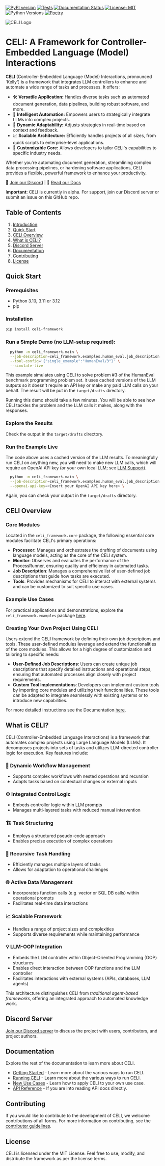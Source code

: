 [![PyPI version](https://badge.fury.io/py/celi-framework.svg)](https://badge.fury.io/py/celi-framework)
[![Tests](https://github.com/x3n0cr4735/celi/actions/workflows/tests.yml/badge.svg)](https://github.com/x3n0cr4735/celi/actions/workflows/tests.yml)
[![Documentation Status](https://readthedocs.org/projects/celi/badge/?version=latest)](https://celi.readthedocs.io/en/latest/?badge=latest)
[![License: MIT](https://img.shields.io/badge/License-MIT-yellow.svg)](https://opensource.org/licenses/MIT)
![Python Versions](https://img.shields.io/pypi/pyversions/celi-framework)
[![Poetry](https://img.shields.io/endpoint?url=https://python-poetry.org/badge/v0.json)](https://python-poetry.org/)

![CELI Logo](docs/CELI_README_Header_Picture.png)

 <!-- start elevator-pitch -->
# CELI: A Framework for Controller-Embedded Language (Model) Interactions

**CELI** (Controller-Embedded Language (Model) Interactions, pronounced 'Kelly') is a framework that integrates LLM controllers to enhance and automate a wide range of tasks and processes. It offers:

- 🛠️ **Versatile Application:** Handles diverse tasks such as automated document generation, data pipelines, building robust software, and more.
- 🧠 **Intelligent Automation:** Empowers users to strategically integrate LLMs into complex projects.
- 🔄 **Dynamic Adaptability:** Adjusts strategies in real-time based on context and feedback.
- 📈 **Scalable Architecture:** Efficiently handles projects of all sizes, from quick scripts to enterprise-level applications.
- 🔧 **Customizable Core:** Allows developers to tailor CELI's capabilities to specific industry needs.

Whether you're automating document generation, streamlining complex data processing pipelines, or hardening software applications, CELI provides a flexible, powerful framework to enhance your productivity.

🔗 [Join our Discord](https://discord.gg/Cr4JKKFH2X) | 🔗 [Read our Docs](https://celi.readthedocs.io/en/latest/)

**Important:** CELI is currently in alpha. For support, join our Discord server or submit an issue on this GitHub repo.


<!-- end elevator-pitch -->

## Table of Contents

1. [Introduction](#celi-a-framework-for-controller-embedded-language-model-interactions)
2. [Quick Start](#quick-start)
3. [CELI Overview](#celi-overview)
4. [What is CELI?](#what-is-celi)
5. [Discord Server](#discord-server)
6. [Documentation](#documentation)
7. [Contributing](#contributing)
8. [License](#license)

<!-- start getting-started -->

## Quick Start
### Prerequisites
- Python 3.10, 3.11 or 3.12
- pip

### Installation
```bash
pip install celi-framework
````
### Run a Simple Demo (no LLM-setup required):
```bash
  python -m celi_framework.main \
  --job-description=celi_framework.examples.human_eval.job_description.job_description \
  --tool-config='{"single_example":"HumanEval/3"}' \
  --simulate-live
```

This example simulates using CELI to solve problem #3 of the HumanEval benchmark programming problem set.  It uses 
cached versions of the LLM outputs so it doesn't require an API key or make any paid LLM calls on your behalf.  The 
result will be put in the `target/drafts` directory.

Running this demo should take a few minutes. You will be able to see how CELI tackles the problem and the LLM calls
it makes, along with the responses.

### Explore the Results
Check the output in the `target/drafts` directory.

### Run the Example Live
The code above uses a cached version of the LLM results. To meaningfully run CELI on anything new, you will need to make new LLM calls, which will require an OpenAI API key (or your own local LLM; see [LLM Support](https://celi.readthedocs.io/en/latest/llm_support.html)).
```bash
  python -m celi_framework.main \
  --job-description=celi_framework.examples.human_eval.job_description.job_description \
  --openai-api-key=<Insert your OpenAI API key here> \
```

Again, you can check your output in the `target/drafts` directory.

<!-- end getting-started -->

## CELI Overview

### Core Modules
Located in the `celi_framework.core` package, the following essential core modules facilitate CELI's primary operations:

- **Processor**: Manages and orchestrates the drafting of documents using language models, acting as the core of the CELI system.
- **Monitor**: Observes and evaluates the performance of the ProcessRunner, ensuring quality and efficiency in automated tasks.
- **Job Description**: Manages a comprehensive list of user-defined job descriptions that guide how tasks are executed.
- **Tools**: Provides mechanisms for CELI to interact with external systems and can be customized to suit specific use cases.

### Example Use Cases
For practical applications and demonstrations, explore the `celi_framework.examples` package [here](https://github.com/x3n0cr4735/celi/tree/main/celi_framework/examples).

### Creating Your Own Project Using CELI

Users extend the CELI framework by defining their own job descriptions and tools. These user-defined modules leverage and extend the functionalities of the core modules. This allows for a high degree of customization and tailoring to specific needs:

- **User-Defined Job Descriptions**: Users can create unique job descriptions that specify detailed instructions and operational steps, ensuring that automated processes align closely with project requirements.
- **Custom Tool Implementations**: Developers can implement custom tools by importing core modules and utilizing their functionalities. These tools can be adapted to integrate seamlessly with existing systems or to introduce new capabilities.

For more detailed instructions see the Documentation [here](https://celi.readthedocs.io/en/latest/new_use_cases.html).

## What is CELI?

CELI (Controller-Embedded Language Interactions) is a framework that automates complex projects using Large Language Models (LLMs). It decomposes projects into sets of tasks and utilizes LLM-directed controller logic for execution. Key features include:

### 🔄 Dynamic Workflow Management
- Supports complex workflows with nested operations and recursion
- Adapts tasks based on contextual changes or external inputs

### ⚙️ Integrated Control Logic
- Embeds controller logic within LLM prompts
- Manages multi-layered tasks with reduced manual intervention

### 🏗️ Task Structuring
- Employs a structured pseudo-code approach
- Enables precise execution of complex operations

### 🔁 Recursive Task Handling
- Efficiently manages multiple layers of tasks
- Allows for adaptation to operational challenges

### 🌐 Active Data Management
- Incorporates function calls (e.g. vector or SQL DB calls) within operational prompts
- Facilitates real-time data interactions

### 📈 Scalable Framework
- Handles a range of project sizes and complexities
- Supports diverse requirements while maintaining performance

### 💡 LLM-OOP Integration
- Embeds the LLM controller within Object-Oriented Programming (OOP) structures
- Enables direct interaction between OOP functions and the LLM controller
- Facilitates interactions with external systems (APIs, databases, LLM agents)

This architecture distinguishes CELI from *traditional agent-based frameworks*, offering an integrated approach to automated knowledge work.

## Discord Server

[Join our Discord server](https://discord.gg/Cr4JKKFH2X) to discuss the project with users, contributors, and project authors.

## Documentation

Explore the rest of the documentation to learn more about CELI.
* [Getting Started](https://celi.readthedocs.io/en/stable/getting_started.html) - Learn more about the various ways to run CELI.
* [Running CELI](https://celi.readthedocs.io/en/stable/running_celi.html) - Learn more about the various ways to run CELI.
* [New Use Cases](https://celi.readthedocs.io/en/stable/new_use_cases.html) - Learn how to apply CELI to your own use case.
* [API Reference](https://celi.readthedocs.io/en/stable/reference/index.html) - If you are into reading API docs directly.

## Contributing

If you would like to contribute to the development of CELI, we welcome contributions of all forms.  For more information on contributing, see the [contributor guidelines](https://celi.readthedocs.io/en/stable/contributing/index.html).

## License

CELI is licensed under the MIT License. Feel free to use, modify, and distribute the framework as per the license terms.
